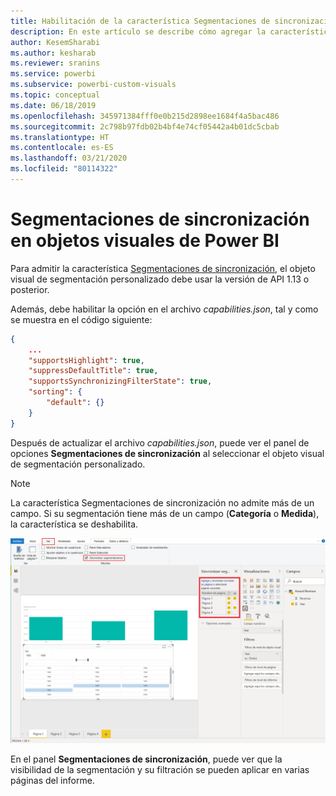 ```yaml
---
title: Habilitación de la característica Segmentaciones de sincronización en objetos visuales de Power BI
description: En este artículo se describe cómo agregar la característica Segmentaciones de sincronización a objetos visuales de Power BI.
author: KesemSharabi
ms.author: kesharab
ms.reviewer: sranins
ms.service: powerbi
ms.subservice: powerbi-custom-visuals
ms.topic: conceptual
ms.date: 06/18/2019
ms.openlocfilehash: 345971384fff0e0b215d2898ee1684f4a5bac486
ms.sourcegitcommit: 2c798b97fdb02b4bf4e74cf05442a4b01dc5cbab
ms.translationtype: HT
ms.contentlocale: es-ES
ms.lasthandoff: 03/21/2020
ms.locfileid: "80114322"
---
```

# <a name="sync-slicers-in-power-bi-visuals"></a>Segmentaciones de sincronización en objetos visuales de Power BI

Para admitir la característica [Segmentaciones de sincronización](https://docs.microsoft.com/power-bi/desktop-slicers), el objeto visual de segmentación personalizado debe usar la versión de API 1.13 o posterior.

Además, debe habilitar la opción en el archivo *capabilities.json*, tal y como se muestra en el código siguiente:

```json
{
    ...
    "supportsHighlight": true,
    "suppressDefaultTitle": true,
    "supportsSynchronizingFilterState": true,
    "sorting": {
        "default": {}
    }
}
```

Después de actualizar el archivo *capabilities.json*, puede ver el panel de opciones **Segmentaciones de sincronización** al seleccionar el objeto visual de segmentación personalizado.

> [!NOTE]
> La característica Segmentaciones de sincronización no admite más de un campo. Si su segmentación tiene más de un campo (**Categoría** o **Medida**), la característica se deshabilita.

![Panel "Segmentaciones de sincronización"](media/enable-sync-slicers/sync-slicers-panel.png)

En el panel **Segmentaciones de sincronización**, puede ver que la visibilidad de la segmentación y su filtración se pueden aplicar en varias páginas del informe.
